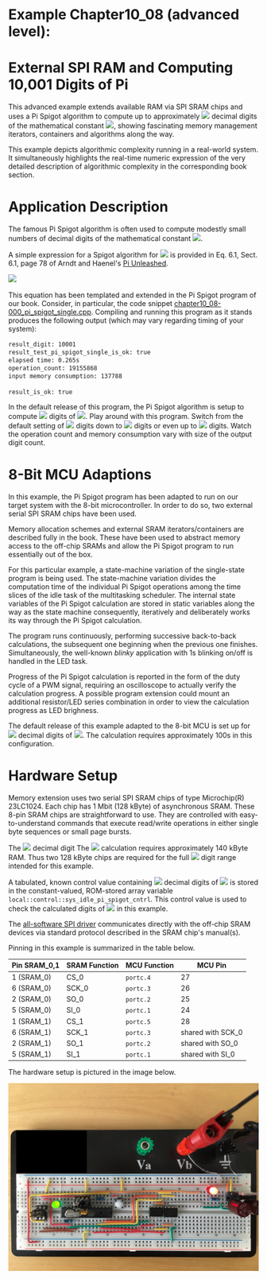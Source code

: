 # Example Chapter10_08 (advanced level):
# External SPI RAM and Computing 10,001 Digits of Pi

This advanced example extends available RAM via SPI SRAM chips
and uses a Pi Spigot algorithm to compute up to approximately
<img src="https://render.githubusercontent.com/render/math?math=10,001">
decimal digits of the mathematical
constant <img src="https://render.githubusercontent.com/render/math?math=\pi">,
showing fascinating memory management iterators,
containers and algorithms along the way.

This example depicts algorithmic complexity running in a real-world system.
It simultaneously highlights the real-time numeric expression
of the very detailed description of algorithmic complexity
in the corresponding book section.

# Application Description

The famous Pi Spigot algorithm is often used to compute
modestly small numbers of decimal digits of the mathematical constant
<img src="https://render.githubusercontent.com/render/math?math=\pi">.

A simple expression for a Spigot algorithm for
<img src="https://render.githubusercontent.com/render/math?math=\pi">
is provided in Eq. 6.1, Sect. 6.1,
page 78 of Arndt and Haenel's [Pi Unleashed](https://www.springer.com/gp/book/9783642567353).

<img src="https://render.githubusercontent.com/render/math?math=\pi\,=\,2\,+\,\dfrac{1}{3}\Biggl(2\,+\,\dfrac{2}{5}\Biggl(2\,+\,\dfrac{3}{7}\Biggl(2\,+\,\ldots\Biggr)\Biggr)\Biggr)">

This equation has been templated and extended in the Pi Spigot program
of our book. Consider, in particular, the code snippet
[chapter10_08-000_pi_spigot_single.cpp](../../code_snippets/chapter10/chapter10_08-000_pi_spigot_single.cpp).
Compiling and running this program as it stands produces the following output
(which may vary regarding timing of your system):

```
result_digit: 10001
result_test_pi_spigot_single_is_ok: true
elapsed time: 0.265s
operation_count: 19155868
input memory consumption: 137788

result_is_ok: true
```

In the default release of this program, the Pi Spigot algorithm
is setup to compute
<img src="https://render.githubusercontent.com/render/math?math=10,001">
digits of
<img src="https://render.githubusercontent.com/render/math?math=\pi">.
Play around with this program. Switch from the default setting of
<img src="https://render.githubusercontent.com/render/math?math=10,001">
digits down to
<img src="https://render.githubusercontent.com/render/math?math=1,001">
digits or even up to
<img src="https://render.githubusercontent.com/render/math?math=100,001">
digits.
Watch the operation count and memory consumption vary with
size of the output digit count.

# 8-Bit MCU Adaptions

In this example, the Pi Spigot program has been adapted
to run on our target system with the 8-bit microcontroller.
In order to do so, two external serial SPI SRAM chips
have been used.

Memory allocation schemes and external SRAM iterators/containers
are described fully in the book. These have been used to
abstract memory access to the off-chip SRAMs
and allow the Pi Spigot program to run essentially out of the box.

For this particular example, a state-machine variation
of the single-state program is being used. The state-machine
variation divides the computation time of the individual
Pi Spigot operations among the time slices of the idle
task of the multitasking scheduler. The internal state
variables of the Pi Spigot calculation are stored
in static variables along the way as the state machine
consequently, iteratively and deliberately works its way
through the Pi Spigot calculation.

The program runs continuously, performing successive back-to-back
calculations, the subsequent one beginning when the previous one finishes.
Simultaneously, the well-known _blinky_ application with
1s blinking on/off is handled in the LED task.

Progress of the Pi Spigot calculation is reported in the
form of the duty cycle of a PWM signal, requiring an oscilloscope
to actually verify the calculation progress. A possible program extension
could mount an additional resistor/LED series combination
in order to view the calculation progress as LED brighness.

The default release of this example adapted to the 8-bit MCU
is set up for
<img src="https://render.githubusercontent.com/render/math?math=1,001">
decimal digits of
<img src="https://render.githubusercontent.com/render/math?math=\pi">.
The calculation requires approximately 100s in this configuration.

# Hardware Setup

Memory extension uses two serial SPI SRAM chips of type Microchip(R) 23LC1024.
Each chip has 1 Mbit (128 kByte) of asynchronous SRAM.
These 8-pin SRAM chips are straightforward to use.
They are controlled with easy-to-understand commands
that execute read/write operations in either single byte sequences
or small page bursts.

The <img src="https://render.githubusercontent.com/render/math?math=10,001">
decimal digit
The <img src="https://render.githubusercontent.com/render/math?math=\pi">
calculation requires approximately 140 kByte RAM.
Thus two 128 kByte chips are required
for the full
<img src="https://render.githubusercontent.com/render/math?math=10,001">
digit range intended for this example.

A tabulated, known control value containing
<img src="https://render.githubusercontent.com/render/math?math=\gtrsim\,10,011">
decimal digits of
<img src="https://render.githubusercontent.com/render/math?math=\pi">
is stored in the constant-valued, ROM-stored array variable
`local::control::sys_idle_pi_spigot_cntrl`. This control value
is used to check the calculated digits of
<img src="https://render.githubusercontent.com/render/math?math=\pi">
in this example.

The [all-software SPI driver](./src/mcal_spi/mcal_spi_software_port_driver.h)
communicates directly with the off-chip SRAM devices
via standard protocol described in the SRAM chip's manual(s).

Pinning in this example is summarized in the table below.

| Pin SRAM_0,1   |  SRAM Function | MCU Function | MCU Pin            |
| -------------- | -------------- | ------------ | ------------------ |
| 1 (SRAM_0)     |    CS_0        | `portc.4`    |       27           |
| 6 (SRAM_0)     |    SCK_0       | `portc.3`    |       26           |
| 2 (SRAM_0)     |    SO_0        | `portc.2`    |       25           |
| 5 (SRAM_0)     |    SI_0        | `portc.1`    |       24           |
| 1 (SRAM_1)     |    CS_1        | `portc.5`    |       28           |
| 6 (SRAM_1)     |    SCK_1       | `portc.3`    |  shared with SCK_0 |
| 2 (SRAM_1)     |    SO_1        | `portc.2`    |  shared with SO_0  |
| 5 (SRAM_1)     |    SI_1        | `portc.1`    |  shared with SI_0  |

The hardware setup is pictured in the image below.

![](./images/board10_08.jpg)
